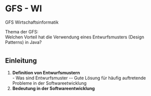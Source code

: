 # GFS - WI
GFS Wirtschaftsinformatik

Thema der GFS: </br>
Welchen Vorteil hat die Verwendung eines Entwurfsmusters (Design Patterns) in Java?

# <h2>Einleitung</h2>
1. <strong>Definition von Entwurfsmustern</strong></br>
                - Was sind Entwurfsmuster -- Gute Lösung für häufig auftretende Probleme in der Softwareetwicklung
2. <strong>Bedeutung in der Softwareentwicklung</strong>
